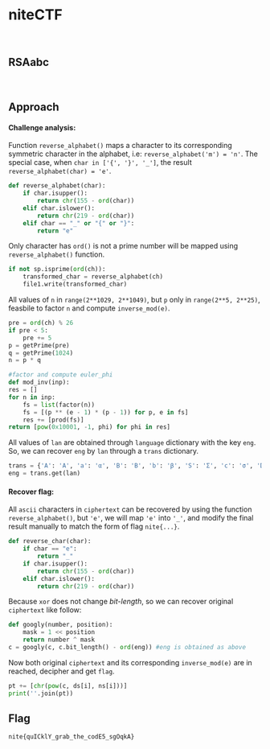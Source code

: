 # niteCTF
<br>

## RSAabc
<br>

## Approach
#### Challenge analysis:
Function `reverse_alphabet()` maps a character to its corresponding symmetric character in the alphabet, i.e: `reverse_alphabet('m') = 'n'`. The special case, when `char in ['{', '}', '_']`, the result `reverse_alphabet(char) = 'e'`.
```python
def reverse_alphabet(char):
    if char.isupper():
        return chr(155 - ord(char))
    elif char.islower():
        return chr(219 - ord(char))
    elif char == "_" or "{" or "}":
        return "e"
```
Only character has `ord()` is not a prime number will be mapped using `reverse_alphabet()` function.
```python
if not sp.isprime(ord(ch)):
    transformed_char = reverse_alphabet(ch)
    file1.write(transformed_char)
```
All values of `n` in `range(2**1029, 2**1049)`, but `p` only in `range(2**5, 2**25)`, feasbile to factor `n` and compute `inverse_mod(e)`.
```python
pre = ord(ch) % 26
if pre < 5:
    pre += 5
p = getPrime(pre)
q = getPrime(1024)
n = p * q

#factor and compute euler_phi
def mod_inv(inp):
res = []
for n in inp:
    fs = list(factor(n))
    fs = [(p ** (e - 1) * (p - 1)) for p, e in fs]
    res += [prod(fs)]
return [pow(0x10001, -1, phi) for phi in res]
```
All values of `lan` are obtained through `language` dictionary with the key `eng`. So, we can recover `eng` by `lan` through a `trans` dictionary.
```python
trans = {'A': 'Α', 'a': 'α', 'B': 'Β', 'b': 'β', 'S': 'Σ', 'c': 'σ', 'D': 'Δ', 'd': 'δ', 'E': 'Ε', 'e': 'ε', 'F': 'Φ', 'f': 'φ', 'G': 'Γ', 'g': 'γ', 'H': 'Η', 'h': 'η', 'I': 'Ι', 'i': 'ι', 'J': 'Ξ', 'j': 'ξ', 'K': 'Κ', 'k': 'κ', 'L': 'Λ', 'l': 'λ', 'M': 'Μ', 'm': 'μ', 'N': 'Ν', 'n': 'ν', 'O': 'Ο', 'o': 'ο', 'P': 'Π', 'p': 'π', 'Q': 'Θ', 'q': 'θ', 'R': 'Ρ', 'r': 'ρ', 's': 'ς', 'T': 'Τ', 't': 'τ', 'Y': 'Υ', 'y': 'υ', 'V': 'Ω', 'v': 'ω', 'W': 'Ψ', 'w': 'ψ', 'X': 'Χ', 'x': 'χ', 'Z': 'Ζ', 'z': 'ζ'}
eng = trans.get(lan)
```
#### Recover flag:    
All `ascii` characters in `ciphertext` can be recovered by using the function `reverse_alphabet()`, but `'e'`, we will map `'e'` into `'_'`, and modify the final result manually to match the form of flag `nite{...}`.
```python
def reverse_char(char):
    if char == "e":
        return "_"
    if char.isupper():
        return chr(155 - ord(char))
    elif char.islower():
        return chr(219 - ord(char))
```
Because `xor` does not change _bit-length_, so we can recover original `ciphertext` like follow:
```python
def googly(number, position):
    mask = 1 << position
    return number ^ mask
c = googly(c, c.bit_length() - ord(eng)) #eng is obtained as above
```
Now both original `ciphertext` and its corresponding `inverse_mod(e)` are in reached, decipher and get `flag`.
```python
pt += [chr(pow(c, ds[i], ns[i]))]
print(''.join(pt))
```

## Flag
```
nite{quICklY_grab_the_codE5_sgOqkA}
```